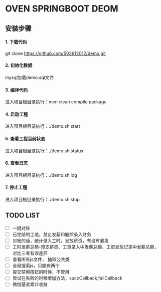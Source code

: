 # OVEN SPRINGBOOT DEOM

## 安装步骤
#### 1. 下载代码
git clone https://github.com/503612012/demo.git
#### 2. 初始化数据
mysql加载demo.sql文件
#### 3. 编译代码
进入项目根目录执行：mvn clean compile package
#### 4. 启动工程
进入项目根目录执行：./demo.sh start
#### 5. 查看工程当前状态
进入项目根目录执行：./demo.sh status
#### 6. 查看日志
进入项目根目录执行：./demo.sh log
#### 7. 停止工程
进入项目根目录执行：./demo.sh stop

## TODO LIST
- [ ] 一键对账
- [ ] 已完结的工地，禁止发薪和删除录入财务
- [ ] 对账的话，统计录入工时，发放薪资，有没有漏发
- [ ] 工时发薪总额-预支薪资、工资录入中发薪总额、工资发放记录中发薪总额，对比三者有误差异
- [ ] 查看所有js文件， 抽取公共类
- [ ] 全局搜索js，只能有两个
- [ ] 提交禁用按钮的时候，不管用
- [ ] 尝试在失败的时候增加方法，succCallback,failCallback
- [ ] 微信基金累计收益
